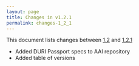 ```yaml
---
layout: page
title: Changes in v1.2.1
permalink: changes-1_2_1
---
```


This document lists changes between [1.2](https://ga4gh.github.io/data-security/aai-openid-connect-profile) and [1.2.1](aai-openid-connect-profile)

* Added DURI Passport specs to AAI repository
* Added table of versions

